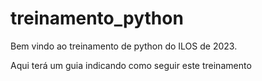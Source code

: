# treinamento_python

Bem vindo ao treinamento de python do ILOS de 2023.

Aqui terá um guia indicando como seguir este treinamento
